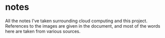 # notes

All the notes I've taken surrounding cloud computing and this project. References to the images are given in the document, and most of the words here are taken from various sources.
